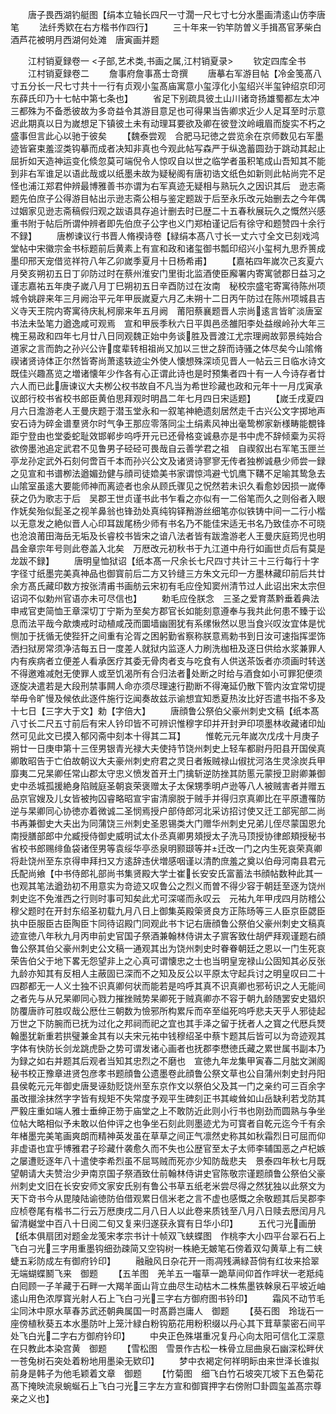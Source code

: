<!-- { "loadSidebar": true } -->
　　唐子畏西湖钓艇图【绢本立轴长四尺一寸濶一尺七寸七分水墨画清逺山仿李唐笔
　　法纤秀欵在右方楷书作四行】
　　三十年来一钓竿防曽义手揖髙官茅柴白酒芦花被明月西湖何处滩　唐寅画并题






　　江村销夏録卷一
<子部,艺术类,书画之属,江村销夏录>
　　钦定四库全书
　　江村销夏録卷二
　　詹事府詹事髙士竒撰
　　唐摹右军游目帖【冷金笺髙八寸五分长一尺七寸共十一行有贞观小玺髙庙寓意小玺淳化小玺绍兴半玺钟绍京印河东薛氏印乃十七帖中第七条也】
　　省足下别疏具彼土山川诸竒扬雄蜀都左太冲三都殊为不备悉彼故为多竒益令其游目意足也可得果当告卿求近少人足耳至时示意迟此期真以日为嵗想足下镇彼土未有动理耳要欲及卿在彼登汶岭峨眉而旋实不朽之盛事但言此心以驰于彼矣
　　【魏泰尝观　合肥马玘徳之尝览余在京师数见右军墨迹皆窘束羞涩类钩摹而成者决知非真也今观此帖写森严于纵逸蓄圆劲于跳动其起止屈折如天造神运变化倐忽莫可端倪令人惊叹自以世之临学者虽积笔成山吾知其不能到非右军谁足以语此哉或以纸墨未故为疑秘阁有唐初诰文纸色如新则此帖尚完不足怪也浦江郑君仲辨最博雅善书亦谓为右军真迹无疑相与熟玩久之因识其后　逊志斋题先伯庶子公得游目帖出示逊志斋公相与鉴定题跋于后至永乐改元始删去之今年偶过姻家见逊志斋稿假归观之跋语具存追计删去时已歴二十五春秋展玩久之慨然兴感重书附于帖后所谓仲辨者即先伯庶子公字也义门郑柏谨记后有徐守和题赞四十余行不録】
　　唐栁谏议行书晋人脩褉诗卷【緑绢本髙八寸长一丈六寸全文已刻戏鸿堂帖中宋徽宗金书标题前后黄素上有宣和政和诸玺御书瓢印绍兴小玺柯九思乔篑成墨印邢天宠借览祥符八年乙卯嵗季夏月十日杨希甫】
　　【嘉祐四年嵗次己亥夏六月癸亥朔初五日丁卯防过时在蔡州淮安门里街北监酒使臣廨署内寄寓虢郡日益习之谨志嘉祐五年庚子嵗八月丁巳朔初五日辛酉防过在汝南　秘校宗盛宅寄寓待陈州项城令姚辟来年三月阙治平元年甲辰嵗夏六月乙未朔十二日丙午防过在陈州项城县吉义寺天王院内寄寓待庆糺柯廓来年五月阙　莆阳蔡襄题晋人宗尚逺言皆旷淡唐室书法未坠笔力遒逸咸可观焉　宣和甲辰季秋六日平舆邑丞雒阳李处益缑岭孙大年三槐王易政和四年七月廿八日同观魏正始中务谈胜及晋渡江尤宗理阙故郭景纯始合道家之言而韵之孙兴公许度辈转相祖尚又加以三世之辞而诗骚之体尽矣今山隂脩禊诸贤诗体正尔然皆寄尚萧逺轶迹尘外使人懐想殊深顷见晋人一帖云三日临水诗文既佳兴趣髙览之増诸懐年少作各有心正谓此诗也是时预集者四十有一人今诗存者廿六人而已此唐谏议大夫栁公权书故自不凡当为希世珍藏也政和元年十一月戊寅承议郎行校书省校书郎臣黄伯思拜观时明昌二年七月四日宋适题】
　　【嵗壬戌夏四月六日澹游老人王曼庆题于潜玉堂永和一叙笔神絶遗刻居然走千古兴公文字掷地声安石诗为碎金谱羣贤尔时气争王那应零落同尘土绢素风神出毫鸷栁家新様畴能覩锋距宁登由也堂委蛇耻效邯郸步呜呼开元已还骨格变诚悬亦是书中虎不辞倾槖为买将欲傍墨池追定武君不见鲁男子硁硁可畏哉自云善学君之祖　自禊叙出右军笔玉匣兰亭龙孙定武外石刻何啻百千本而孙兴公文及诸贤诗寥寥无传者独栁诚悬少师尝一録之见宣和书谱栁法遒媚劲健与顔司徒嫓美书家谓惊鸿避弋饥鹰下鞲不足喻其鸷急去山隂室虽逺大要能师神而离迹者也余从顾氏骤见之怳然若未识久看愈妙因损一嵗俸获之仍为歌志于后　吴郡王世贞谨书此书乍看之亦似有一二俗笔而久之则俗者入眼作妩矣殆似髭圣之视羊鼻翁也锋劲处真纯钩铎矟游丝细笔亦似铁铸中间一二行小楷以无意发之絶似晋人心印耳跋尾杨少师有书名乃不能佳宋适无书名乃致佳亦不可晓也沧浪莆田海岳无垢及长睿校书皆宋之谙八法者皆有跋澹游老人王曼庆庭筠児也明昌金章宗年号则此卷盖入北矣　万厯改元初秋书于九江道中舟行如画世贞后有莫是龙跋不録】
　　唐明皇恤狱诏【纸本髙一尺余长七尺四寸共计三十三行每行十字字径寸纸墨完美真神品也御寳前后二方又钤缝三方朱文元印一方墨林藏印前后共廿余方髙氏藏印数方按张清甫书画舫云宋初有毛应佺知窦州清节过人此诏出宋太宗但诏词不似勅州官语亦未可尽信也】
　　勅毛应佺朕念　三圣之爱育蒸黔垂着典法申戒官吏简恤王章深切丁宁斯为至矣方郡官长如能刻意遵奉与我共此何患不臻于讼息而法平哉今歊燠戒时动植咸茂而圜墙幽圉犹有系缧愀然以思当食兴叹汝宜体是忧恻加于抚循无使狴犴之间重有沦胥之困躬勤省察称朕意焉勅书到日汝可速指挥埿饰洒扫狱房常须净洁每五日一度差人就狱内监逐人力刷洗枷杻及逐日供给水浆兼罪人内有疾病者立便差人看承医疗其委无骨肉者支与吃食有人供送茶饭者亦须画时转送不得邀难减尅无使罪人或至饥渴所有合归法者处断之时给与酒食如小可罪犯便须逐旋决遣若是大段刑禁事闗人命亦须尽理速行勘断不得淹延仍散下管内汝宜常切提举毋令旷慢及候依此逐件施行讫闻奏故兹示谕想宜知悉夏热汝比好否遣书指不多及　十七日【三字大于文】勅【字倍大】
　　唐顔鲁公祭伯父豪州刺史文稿【纸本髙八寸长二尺五寸前后有宋人钤印皆不可辨识惟穆字印并开封尹印项墨林收藏诸印灿然可见此文已摸入郁冈斋中刻本十得其二耳】
　　惟乾元元年嵗次戊戌十月庚子朔廿一日庚申第十三侄男银青光禄大夫使持节饶州刺史上轻车都尉丹阳县开国侯真卿敢昭告于亡伯故朝议大夫豪州刺史府君之灵日者叛贼禄山俶扰河洛生灵涂炭兵甲靡夷二兄杲卿任常山郡太守忠义愤发首开土门擒斩逆防挫其防慝元蒙授卫尉卿兼御史中丞城孤援絶身陷贼庭圣朝哀荣褒赠太子太保甥季明卢逊等八人被贼害者并赠五品京官嫂及儿女皆被拘囚睿略昭宣宇宙清廓脱于贼手并得归京真卿比在平原遭罹防逆与杲卿同心协徳亦着微诚二圣悯焉授户部侍郎河北采访招讨使又迁工部宪部二尚书再兼御史大夫出为同蒲饶三州刺史圣恩锡类大门赠华州刺史兄弟儿侄尽蒙国恩允南授膳部郎中允臧授侍御史威明试太仆丞真卿男頍授太子洗马顶授协律郎頬授秘书省校书郎赐绯鱼袋诸侄男等袁绥华亭丞泉明颢颋等并迁改一门之内生死哀荣真卿将赴饶州至东京得申拜扫又方逺辞违伏増感咽谨以清酌庶羞之奠以伯母河南县君元氏配尚飨【中书侍郎礼部尚书集贤殿大学士崔长安安氏富蓄法书顔帖数种此其一也观其笔法遒劲初不用意实为竒迹又叹鲁公之烈义而曽不得少容于朝廷至逐为饶州刺史迄不免淮西之行则时事可知矣此尤可深嗟而永叹云　元祐九年甲戌四月防稽公穆父题时在开封东绍圣初载九月八日上御集英殿筞贤良方正陈旸等三人臣京臣勰臣执中臣服臣古臣陶臣卞同待诏殿门同观此书卞记右唐顔鲁公祭伯父豪州刺史文稿真迹宣徳八年秋九月丙申前史官国子祭酒兼翰林侍讲太子賔客致仕胡俨拜观谨题右顔鲁公祭其伯父豪州刺史公文稿一通观其出为饶州刺史时眷眷朝廷之恩以一门生死哀荣告伯父于地下畧无怨望非上之心真可谓懐忠之士也当明皇宠禄山公固知其必反张九龄亦知其有反相人主蔽固已深而不之知及反公以平原太守起兵讨之明皇叹曰二十四郡都无一人义士独不识真卿何状而能若是呜呼其真不识真卿也邪茍识之人无能间之者先与从兄杲卿同心戮力摧挫贼势杲卿死于贼真卿亦不容于朝九龄随罢安史猖炽防覆唐祚可胜叹哉公厯仕三朝数为憸邪所构累斥而卒至缢死呜呼悲夫天乎人邪徒起万世之下防腕而已抚为过化之邦祠而祀之宜也其手泽之留于抚者人之寳之代厯兵燹翰墨犹新重若拱璧兼金其有以夫宋元祐中钱穆绍圣中蔡卞题其后皆可以为竒迹观其字体有快防长剑龙跳虎卧之势可谓发诸心画者也抚郡李懋徳氏藏之累世属书副本乃为録之如右并题其后观者当知其忠烈之不磨也　宣徳九年龙集甲寅春二月朏文渊阁秘书校正豫章进贤包彦孝书题顔鲁公遗墨卷此顔鲁公祭文草也公自蒲州刺史封丹阳县侯乾元元年御史唐旻诬劾贬饶州至东京作文以祭伯父及其一门之亲约可三百余字虽改擸涂抹然字字皆有规矩不失常度予观平生碑刻正书其峻耸如山岳缺利若戈防其严毅庄重如端人雅士垂绅正笏于庙堂之上不敢防近此则小行书也刚劲而圆熟与争坐位帖大略相似予未敢以伯仲评之也争坐石刻此则墨迹尤为可寳者自乾元迄今千有余年楮墨完美笔画爽朗而精神英发虽在草草之间正气凛然史称其如秋霜烈日可屈而仰非虚语也宜乎博雅君子珍藏什袭愈久而不失也公歴官至太子太师李辅国恶之卢杞嫉之屡遭贬逐年八十遣使李希烈虽不屈骂贼而死亦少知防哉悲夫　景泰四年秋七月既望朝请大夫赞治少尹南京国子祭酒致仕前翰林侍讲史官陈敬宗谨题顔鲁公祭伯父豪州刺史文旧在长安安师文家安氏别有鲁公书草五纸老米尝尽得之然犹独以此祭文为天下竒书今从毘陵陆谕徳防伯借观累日信米老之言不虚也感慨之余敬题其后吴郡李应桢卷尾有楷书二行云万厯庚戌二月八日人以此卷来质钱至八月八日赎去厯闰月凡留清樾堂中百八十日阅二旬又复来归遂获永寳有日华小印】
　　五代刁光画册【纸本俱扇团对题金龙笺宋孝宗书计十帧双飞蛱蝶图　作桃李大小四平台翠石石上飞白刁光三字用重墨钩细劲疎简又空钩树一株絶无皴笔石傍着双勾黄草上有二蛱蜨五彩防成左有御府钤印】
　　融融风日杂花开一雨凋残满緑苔倘有红妆来拾翠无端蝴蝶鬭飞来　御题
　　【五羊图　羌羊五一囓草一跪草间仰首作哶状一老羝纯白囘顾一子羊藏于石畔一大羯羊面山背立曲尽生动枯木二株焦墨铁榦泉石平坡近岫逺山用色浓厚寳光射人石上飞白刁光三字右方御府图书钤印】
　　霜风不动节毛尘同沐中原水草春苏武还朝典属国一时髙爵岂庸人　御题
　　【葵石图　玲珑石一座傍植秋葵五本水墨防叶上笼汁緑白粉钩筋花用粉积缀以丹心其下茸草蒙密石间平处飞白光二字右方御府钤印】
　　中央正色殊堪重况复丹心向太阳可信化工深意在只教此本染宫黄　御题
　　【雪松图　雪景作古松一株骨立屈曲泉石幽深松畔伏一苍兔树石突处着粉地用墨染无欵印】
　　梦中衣褐定何祥明眎由来世泽长谁拟前身是韩子为他毛颖着文章　御题
　　【竹菊图　细飞白竹石坡突兀坡下五色菊花髙下掩映流泉蜿蜒石上飞白刁光三字左方宣和御寳押字右傍附□卦圆玺盖髙宗尊亲之义也】
